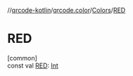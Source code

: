 //[qrcode-kotlin](../../../index.md)/[qrcode.color](../index.md)/[Colors](index.md)/[RED](-r-e-d.md)

# RED

[common]\
const val [RED](-r-e-d.md): [Int](https://kotlinlang.org/api/latest/jvm/stdlib/kotlin/-int/index.html)
